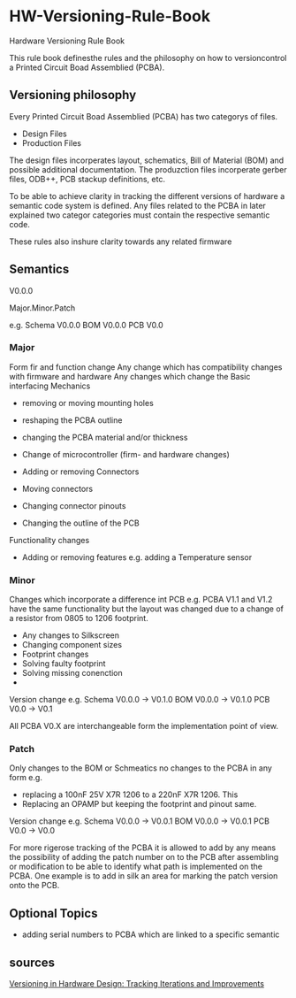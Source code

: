 # HW-Versioning-Rule-Book
Hardware Versioning Rule Book

This rule book definesthe rules and the philosophy on how to versioncontrol a Printed Circuit Boad Assemblied (PCBA).

## Versioning philosophy

Every Printed Circuit Boad Assemblied (PCBA) has two categorys of files.
-  Design Files
-  Production Files

The design files incorperates layout, schematics, Bill of Material (BOM) and possible additional documentation.
The produzction files incorperate gerber files, ODB++, PCB stackup definitions, etc.

To be able to achieve clarity in tracking the different versions of hardware a semantic code system is defined.
Any files related to the PCBA in later explained two categor categories must contain the respective semantic code.

These rules also inshure clarity towards any related firmware 


## Semantics

V0.0.0

Major.Minor.Patch

e.g.
Schema 	V0.0.0
BOM 		V0.0.0
PCB		V0.0

### Major

Form fir and function change
Any change which has compatibility changes with firmware and hardware
Any changes which change the Basic interfacing Mechanics
-	removing or moving mounting holes
-	reshaping the PCBA outline
-	changing the PCBA material and/or thickness

-	Change of microcontroller (firm- and hardware changes)
-	Adding or removing Connectors
-	Moving connectors
-	Changing connector pinouts
-	Changing the outline of the PCB

Functionality changes
-	Adding or removing features e.g. adding a Temperature sensor

### Minor

Changes which incorporate a difference int PCB 
e.g. PCBA V1.1 and V1.2 have the same functionality but the layout was changed due to a change of a resistor from 0805 to 1206 footprint. 
-	Any changes to Silkscreen
-	Changing component sizes
-	Footprint changes
-	Solving faulty footprint
-	Solving missing conenction
-	

Version change e.g.
Schema	V0.0.0		->	V0.1.0
BOM		V0.0.0		->	V0.1.0
PCB		V0.0  		->	V0.1

All PCBA V0.X are interchangeable form the implementation point of view.

### Patch

Only changes to the BOM or Schmeatics no changes to the PCBA in any form
e.g.
-	replacing a 100nF 25V X7R 1206 to a 220nF X7R 1206. This 
-	Replacing an OPAMP but keeping the footprint and pinout same. 

Version change e.g.
Schema	V0.0.0		->	V0.0.1
BOM		V0.0.0		->	V0.0.1
PCB		V0.0  		->	V0.0

For more rigerose tracking of the PCBA it is allowed to add by any means the possibility of adding the patch number on to the PCB after assembling or modification to be able to identify what path is implemented on the PCBA. One example is to add in silk an area for marking the patch version onto the PCB.

## Optional Topics

- adding serial numbers to PCBA which are linked to a specific semantic

## sources
[Versioning in Hardware Design: Tracking Iterations and Improvements](https://fastercapital.com/content/Versioning-in-Hardware-Design--Tracking-Iterations-and-Improvements.html)
